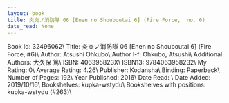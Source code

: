 ```yaml
---
layout: book
title: 炎炎ノ消防隊 06 [Enen no Shouboutai 6] (Fire Force,  no. 6)
date_read: None
---
```


Book Id: 32496062\ 
Title: 炎炎ノ消防隊 06 [Enen no Shouboutai 6] (Fire Force, #6)\ 
Author: Atsushi Ohkubo\ 
Author l-f: Ohkubo, Atsushi\ 
Additional Authors: 大久保 篤\ 
ISBN: 406395823X\ 
ISBN13: 9784063958232\ 
My Rating: 0\ 
Average Rating: 4.26\ 
Publisher: Kodansha\ 
Binding: Paperback\ 
Number of Pages: 192\ 
Year Published: 2016\ 
Date Read: \ 
Date Added: 2019/10/16\ 
Bookshelves: kupka-wstydu\ 
Bookshelves with positions: kupka-wstydu (#263)\ 


